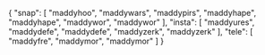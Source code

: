 {
  "snap": [
    "maddyhoo",
    "maddywars",
    "maddypirs",
    "maddyhape",
    "maddyhape",
    "maddywor",
    "maddywor"
  ],
  "insta": [
    "maddyures",
    "maddydefe",
    "maddydefe",
    "maddyzerk",
    "maddyzerk"
  ],
  "tele": [
    "maddyfre",
    "maddymor",
    "maddymor"
  ]
}
